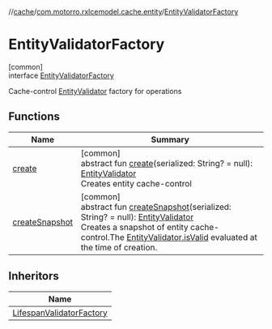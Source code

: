 //[cache](../../../index.md)/[com.motorro.rxlcemodel.cache.entity](../index.md)/[EntityValidatorFactory](index.md)

# EntityValidatorFactory

[common]\
interface [EntityValidatorFactory](index.md)

Cache-control [EntityValidator](../-entity-validator/index.md) factory for operations

## Functions

| Name | Summary |
|---|---|
| [create](create.md) | [common]<br>abstract fun [create](create.md)(serialized: String? = null): [EntityValidator](../-entity-validator/index.md)<br>Creates entity cache-control |
| [createSnapshot](create-snapshot.md) | [common]<br>abstract fun [createSnapshot](create-snapshot.md)(serialized: String? = null): [EntityValidator](../-entity-validator/index.md)<br>Creates a snapshot of entity cache-control.The [EntityValidator.isValid](../-entity-validator/is-valid.md) evaluated at the time of creation. |

## Inheritors

| Name |
|---|
| [LifespanValidatorFactory](../-lifespan-validator-factory/index.md) |
